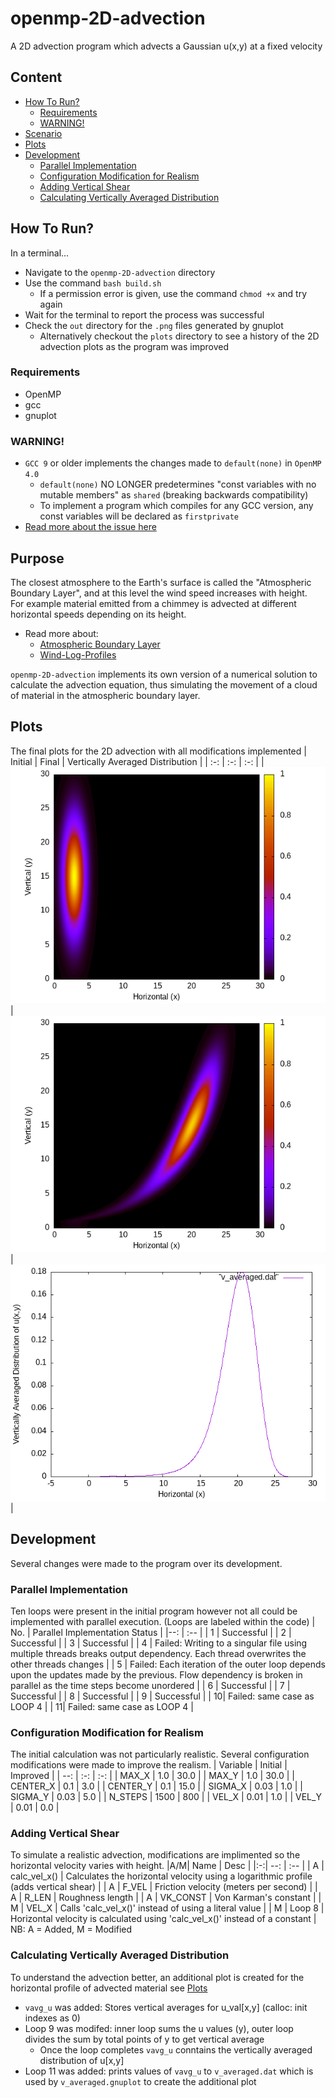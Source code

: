 # openmp-2D-advection
A 2D advection program which advects a Gaussian u(x,y) at a fixed velocity
  
## Content
 - [How To Run?](#How-To-Run?)
   - [Requirements](#Requirements)
   - [WARNING!](#WARNING!)
 - [Scenario](#Scenario)
 - [Plots](#Plots)
 - [Development](#Development)
   - [Parallel Implementation](#Parallel-Implementation)
   - [Configuration Modification for Realism](#Configuration-Modification-for-Realism)
   - [Adding Vertical Shear](#Adding-Vertical-Shear)
   - [Calculating Vertically Averaged Distribution](#Calculating-Vertically-Averaged-Distribution)

## How To Run?
In a terminal...
 * Navigate to the `openmp-2D-advection` directory
 * Use the command `bash build.sh`
   - If a permission error is given, use the command `chmod +x` and try again
 * Wait for the terminal to report the process was successful
 * Check the `out` directory for the `.png` files generated by gnuplot
   - Alternatively checkout the `plots` directory to see a history of the 2D advection plots as the program was improved
  
### Requirements
 * OpenMP
 * gcc
 * gnuplot

### WARNING!
 * `GCC 9` or older implements the changes made to `default(none)` in `OpenMP 4.0`
   - `default(none)` NO LONGER predetermines "const variables with no mutable members" as `shared` (breaking backwards compatibility)
   - To implement a program which compiles for any GCC version, any const variables will be declared as `firstprivate`
 * [Read more about the issue here](https://gcc.gnu.org/gcc-9/porting_to.html#ompdatasharing)
  
## Purpose
The closest atmosphere to the Earth's surface is called the "Atmospheric Boundary Layer", and at this level the wind speed increases with height.  
For example material emitted from a chimmey is advected at different horizontal speeds depending on its height.
 * Read more about:
   - [Atmospheric Boundary Layer](https://en.wikipedia.org/wiki/Planetary_boundary_layer)
   - [Wind-Log-Profiles](https://en.wikipedia.org/wiki/Log_wind_profile)
  
`openmp-2D-advection` implements its own version of a numerical solution to calculate the advection equation,
thus simulating the movement of a cloud of material in the atmospheric boundary layer.

## Plots
The final plots for the 2D advection with all modifications implemented
| Initial | Final | Vertically Averaged Distribution |
| :-: | :-: | :-: |
| <img alt="Intial" src="plots/3 - adding vertical shear/initial.png"> | <img alt="Intial" src="plots/3 - adding vertical shear/final.png"> | <img alt="Intial" src="plots/4 - vertical avg distro/v_averaged.png"> |

## Development
Several changes were made to the program over its development.

### Parallel Implementation
Ten loops were present in the initial program however not all could be implemented with parallel execution. (Loops are labeled within the code)
| No. |  Parallel Implementation Status |
|--:  | :--                             |
|   1 | Successful                      |
|   2 | Successful                      |
|   3 | Successful                      |
|   4 | Failed: Writing to a singular file using multiple threads breaks output dependency. Each thread overwrites the other threads changes |
|   5 | Failed: Each iteration of the outer loop depends upon the updates made by the previous. Flow dependency is broken in parallel as the time steps become unordered                               |
|   6 | Successful                      |
|   7 | Successful                      |
|   8 | Successful                      |
|   9 | Successful                      |
|   10| Failed: same case as LOOP 4     |
|   11| Failed: same case as LOOP 4     |

### Configuration Modification for Realism
The initial calculation was not particularly realistic. Several configuration modifications were made to improve the realism.
| Variable | Initial | Improved |
|   --:    | :-:  | :-:  |
| MAX_X    | 1.0  | 30.0 |
| MAX_Y    | 1.0  | 30.0 |
| CENTER_X | 0.1  | 3.0  |
| CENTER_Y | 0.1  | 15.0 |
| SIGMA_X  | 0.03 | 1.0  |
| SIGMA_Y  | 0.03 | 5.0  |
| N_STEPS  | 1500 | 800  |
| VEL_X    | 0.01 | 1.0  |
| VEL_Y    | 0.01 | 0.0  |

### Adding Vertical Shear
To simulate a realistic advection, modifications are implimented so the horizontal velocity varies with height.
|A/M|     Name     | Desc                                                                                 |
|:-:|     --:      |    :--                                                                               |
| A | calc_vel_x() | Calculates the horizontal velocity using a logarithmic profile (adds vertical shear) |
| A | F_VEL        | Friction velocity (meters per second)                                                |
| A | R_LEN        | Roughness length                                                                     |
| A | VK_CONST     | Von Karman's constant                                                                |
| M | VEL_X        | Calls 'calc_vel_x()' instead of using a literal value                                |
| M | Loop 8       | Horizontal velocity is calculated using 'calc_vel_x()' instead of a constant         |
NB: A = Added, M = Modified

### Calculating Vertically Averaged Distribution
To understand the advection better, an additional plot is created for the horizontal profile of advected material see [Plots](#Plots)
 * `vavg_u` was added: Stores vertical averages for u_val[x,y] (calloc: init indexes as 0)
 * Loop 9 was modifed: inner loop sums the u values (y), outer loop divides the sum by total points of y to get vertical average
   - Once the loop completes `vavg_u` conntains the vertically averaged distribution of u[x,y]
 * Loop 11 was added: prints values of `vavg_u` to `v_averaged.dat` which is used by `v_averaged.gnuplot` to create the additional plot